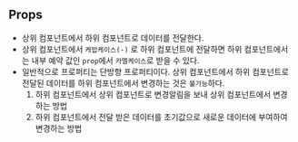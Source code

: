 ## Props

- 상위 컴포넌트에서 하위 컴포넌트로 데이터를 전달한다.
- 상위 컴포넌트에서 `케밥케이스(-)` 로 하위 컴포넌트에 전달하면 하위 컴포넌트에서는 내부 예약 값인 `prop`에서 `카멜케이스`로 받을 수 있다.
- 일반적으로 프로퍼티는 단방향 프로퍼티이다. 상위 컴포넌트에서 하위 컴포넌트로 전달된 데이터를 하위 컴포넌트에서 변경하는 것은 `불가능`하다.
  1. 하위 컴포넌트에서 상위 컴포넌트로 변경알림을 보내 상위 컴포넌트에서 변경하는 방법
  2. 하위 컴포넌트에서 전달 받은 데이터를 초기값으로 새로운 데이터에 부여하여 변경하는 방법
